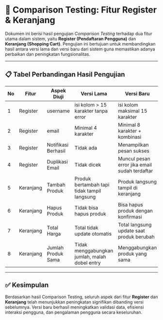 # 🧪 Comparison Testing: Fitur Register & Keranjang

Dokumen ini berisi hasil pengujian *Comparison Testing* terhadap dua fitur utama dalam sistem, yaitu **Register (Pendaftaran Pengguna)** dan **Keranjang (Shopping Cart)**. Pengujian ini bertujuan untuk membandingkan hasil antara versi lama dan versi baru dari sistem guna memastikan adanya perbaikan dan peningkatan fungsionalitas.

---

## 📋 Tabel Perbandingan Hasil Pengujian

| No | Fitur     | Aspek Diuji           | Versi Lama                                      | Versi Baru                                      | Status     |
|----|-----------|------------------------|--------------------------------------------------|--------------------------------------------------|------------|
| 1  | Register  |  username              | isi kolom > 15 karakter tanpa error             | isi kolom maksimal 15 karakter                    | ✅ Lulus    |
| 2  | Register  | email                  | Minimal 4 karakter                              | Minimal 8 karakter + kombinasi                  | ✅ Lulus    |
| 3  | Register  | Notifikasi Berhasil    | Tidak ada                                       | Menampilkan pesan sukses                       | ✅ Lulus    |
| 4  | Register  | Duplikasi Email        | Tidak dicek                                     | Muncul pesan error jika email sudah terdaftar  | ✅ Lulus    |
| 5  | Keranjang | Tambah Produk          | Produk bertambah tapi tidak tampil langsung     | Produk langsung tampil di keranjang             | ✅ Lulus    |
| 6  | Keranjang | Hapus Produk           | Tidak bisa hapus produk                         | Bisa hapus produk dengan konfirmasi             | ✅ Lulus    |
| 7  | Keranjang | Total Harga            | Total tidak update otomatis                     | Total langsung update saat produk berubah       | ✅ Lulus    |
| 8  | Keranjang | Jumlah Produk Sama     | Tidak menggabungkan jumlah, malah dobel entry   | Menggabungkan produk yang sama                  | ✅ Lulus    |

---

## ✅ Kesimpulan

Berdasarkan hasil Comparison Testing, seluruh aspek dari fitur **Register** dan **Keranjang** telah menunjukkan peningkatan signifikan dibanding versi sebelumnya. Versi baru berhasil meningkatkan validasi data, efisiensi interaksi pengguna, dan pengalaman pengguna secara keseluruhan.

